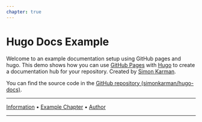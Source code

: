 ```yaml
---
chapter: true
---
```


# Hugo Docs Example

Welcome to an example documentation setup using GitHub pages and hugo. This demo shows how you can use [GitHub Pages](https://pages.github.com/) with [Hugo](https://gohugo.io/) to create a documentation hub for your repository. Created by [Simon Karman](https://www.simonkarman.nl).

You can find the source code in the [GitHub repository (simonkarman/hugo-docs)](https://github.com/simonkarman/hugo-docs).

---

 [Information](1-information/) • [Example Chapter](2-example-chapter/) • [Author](https://www.simonkarman.nl)

---
